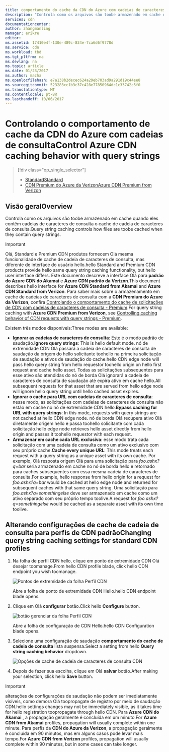 ```yaml
---
title: comportamento do cache da CDN do Azure com cadeias de caracteres de consulta de aaaControl | Microsoft Docs
description: "Controla como os arquivos são toobe armazenado em cache quando eles contêm cadeias de caracteres de consulta o cache da cadeia de consulta do Azure CDN."
services: cdn
documentationcenter: 
author: zhangmanling
manager: erikre
editor: 
ms.assetid: 17410e4f-130e-489c-834e-7ca6d6f9778d
ms.service: cdn
ms.workload: tbd
ms.tgt_pltfrm: na
ms.devlang: na
ms.topic: article
ms.date: 01/23/2017
ms.author: mazha
ms.openlocfilehash: e7a138b2decec624a29eb703ad9a291d19c44ee8
ms.sourcegitcommit: 523283cc1b3c37c428e77850964dc1c33742c5f0
ms.translationtype: MT
ms.contentlocale: pt-BR
ms.lasthandoff: 10/06/2017
---
```

# <a name="control-azure-cdn-caching-behavior-with-query-strings"></a><span data-ttu-id="556a0-103">Controlando o comportamento de cache da CDN do Azure com cadeias de consulta</span><span class="sxs-lookup"><span data-stu-id="556a0-103">Control Azure CDN caching behavior with query strings</span></span>
> [!div class="op_single_selector"]
> * [<span data-ttu-id="556a0-104">Standard</span><span class="sxs-lookup"><span data-stu-id="556a0-104">Standard</span></span>](cdn-query-string.md)
> * [<span data-ttu-id="556a0-105">CDN Premium do Azure da Verizon</span><span class="sxs-lookup"><span data-stu-id="556a0-105">Azure CDN Premium from Verizon</span></span>](cdn-query-string-premium.md)
> 
> 

## <a name="overview"></a><span data-ttu-id="556a0-106">Visão geral</span><span class="sxs-lookup"><span data-stu-id="556a0-106">Overview</span></span>
<span data-ttu-id="556a0-107">Controla como os arquivos são toobe armazenado em cache quando eles contêm cadeias de caracteres de consulta o cache de cadeia de caracteres de consulta.</span><span class="sxs-lookup"><span data-stu-id="556a0-107">Query string caching controls how files are toobe cached when they contain query strings.</span></span>

> [!IMPORTANT]
> <span data-ttu-id="556a0-108">Olá, Standard e Premium CDN produtos fornecem Olá mesma funcionalidade de cache de cadeia de caracteres de consulta, mas diferente de interface do usuário hello.</span><span class="sxs-lookup"><span data-stu-id="556a0-108">hello Standard and Premium CDN products provide hello same query string caching functionality, but hello user interface differs.</span></span>  <span data-ttu-id="556a0-109">Este documento descreve a interface Olá para **padrão do Azure CDN do Akamai** e **Azure CDN padrão da Verizon**.</span><span class="sxs-lookup"><span data-stu-id="556a0-109">This document describes hello interface for **Azure CDN Standard from Akamai** and **Azure CDN Standard from Verizon**.</span></span>  <span data-ttu-id="556a0-110">Para saber mais sobre o armazenamento em cache de cadeias de caracteres de consulta com a **CDN Premium do Azure da Verizon**, confira [Controlando o comportamento do cache de solicitações de CDN com cadeias de caracteres de consulta - Premium](cdn-query-string-premium.md).</span><span class="sxs-lookup"><span data-stu-id="556a0-110">For query string caching with **Azure CDN Premium from Verizon**, see [Controlling caching behavior of CDN requests with query strings - Premium](cdn-query-string-premium.md).</span></span>
> 
> 

<span data-ttu-id="556a0-111">Existem três modos disponíveis:</span><span class="sxs-lookup"><span data-stu-id="556a0-111">Three modes are available:</span></span>

* <span data-ttu-id="556a0-112">**Ignorar as cadeias de caracteres de consulta**: Este é o modo padrão de saudação.</span><span class="sxs-lookup"><span data-stu-id="556a0-112">**Ignore query strings**:  This is hello default mode.</span></span>  <span data-ttu-id="556a0-113">nó de extremidade CDN Olá passará a cadeia de caracteres de consulta de saudação da origem do hello solicitante toohello na primeira solicitação de saudação e ativos de saudação do cache.</span><span class="sxs-lookup"><span data-stu-id="556a0-113">hello CDN edge node will pass hello query string from hello requestor toohello origin on hello first request and cache hello asset.</span></span>  <span data-ttu-id="556a0-114">Todas as solicitações subsequentes para esse ativo são atendidas do nó de borda Olá ignorará a cadeia de caracteres de consulta de saudação até expira ativo em cache hello.</span><span class="sxs-lookup"><span data-stu-id="556a0-114">All subsequent requests for that asset that are served from hello edge node will ignore hello query string until hello cached asset expires.</span></span>
* <span data-ttu-id="556a0-115">**Ignorar o cache para URL com cadeias de caracteres de consulta**: nesse modo, as solicitações com cadeias de caracteres de consulta não estão em cache no nó de extremidade CDN hello.</span><span class="sxs-lookup"><span data-stu-id="556a0-115">**Bypass caching for URL with query strings**:  In this mode, requests with query strings are not cached at hello CDN edge node.</span></span>  <span data-ttu-id="556a0-116">nó de borda Olá recupera ativo Olá diretamente origem hello e passa toohello solicitante com cada solicitação.</span><span class="sxs-lookup"><span data-stu-id="556a0-116">hello edge node retrieves hello asset directly from hello origin and passes it toohello requestor with each request.</span></span>
* <span data-ttu-id="556a0-117">**Armazenar em cache cada URL exclusiva**: esse modo trata cada solicitação com uma cadeia de consulta como um ativo exclusivo com seu próprio cache.</span><span class="sxs-lookup"><span data-stu-id="556a0-117">**Cache every unique URL**:  This mode treats each request with a query string as a unique asset with its own cache.</span></span>  <span data-ttu-id="556a0-118">Por exemplo, Olá resposta origem Olá para uma solicitação para *foo.ashx?q=bar* seria armazenado em cache no nó de borda hello e retornado para caches subsequentes com essa mesma cadeia de caracteres de consulta.</span><span class="sxs-lookup"><span data-stu-id="556a0-118">For example, hello response from hello origin for a request for *foo.ashx?q=bar* would be cached at hello edge node and returned for subsequent caches with that same query string.</span></span>  <span data-ttu-id="556a0-119">Uma solicitação para *foo.ashx?q=somethingelse* deve ser armazenado em cache como um ativo separado com seu próprio tempo toolive.</span><span class="sxs-lookup"><span data-stu-id="556a0-119">A request for *foo.ashx?q=somethingelse* would be cached as a separate asset with its own time toolive.</span></span>

## <a name="changing-query-string-caching-settings-for-standard-cdn-profiles"></a><span data-ttu-id="556a0-120">Alterando configurações de cache de cadeia de consulta para perfis de CDN padrão</span><span class="sxs-lookup"><span data-stu-id="556a0-120">Changing query string caching settings for standard CDN profiles</span></span>
1. <span data-ttu-id="556a0-121">Na folha de perfil CDN hello, clique em ponto de extremidade CDN Olá desejar toomanage.</span><span class="sxs-lookup"><span data-stu-id="556a0-121">From hello CDN profile blade, click hello CDN endpoint you wish toomanage.</span></span>
   
    ![Pontos de extremidade da folha Perfil CDN](./media/cdn-query-string/cdn-endpoints.png)
   
    <span data-ttu-id="556a0-123">Abre a folha de ponto de extremidade CDN Hello.</span><span class="sxs-lookup"><span data-stu-id="556a0-123">hello CDN endpoint blade opens.</span></span>
2. <span data-ttu-id="556a0-124">Clique em Olá **configurar** botão.</span><span class="sxs-lookup"><span data-stu-id="556a0-124">Click hello **Configure** button.</span></span>
   
    ![botão gerenciar da folha Perfil CDN](./media/cdn-query-string/cdn-config-btn.png)
   
    <span data-ttu-id="556a0-126">Abre a folha de configuração de CDN Hello.</span><span class="sxs-lookup"><span data-stu-id="556a0-126">hello CDN Configuration blade opens.</span></span>
3. <span data-ttu-id="556a0-127">Selecione uma configuração de saudação **comportamento do cache de cadeia de consulta** lista suspensa.</span><span class="sxs-lookup"><span data-stu-id="556a0-127">Select a setting from hello **Query string caching behavior** dropdown.</span></span>
   
    ![Opções de cache de cadeia de caracteres de consulta CDN](./media/cdn-query-string/cdn-query-string.png)
4. <span data-ttu-id="556a0-129">Depois de fazer sua escolha, clique em Olá **salvar** botão.</span><span class="sxs-lookup"><span data-stu-id="556a0-129">After making your selection, click hello **Save** button.</span></span>

> [!IMPORTANT]
> <span data-ttu-id="556a0-130">alterações de configurações de saudação não podem ser imediatamente visíveis, como demora Olá toopropagate de registro por meio de saudação CDN.</span><span class="sxs-lookup"><span data-stu-id="556a0-130">hello settings changes may not be immediately visible, as it takes time for hello registration toopropagate through hello CDN.</span></span>  <span data-ttu-id="556a0-131">Para <b>Azure CDN do Akamai</b> , a propagação geralmente é concluída em um minuto.</span><span class="sxs-lookup"><span data-stu-id="556a0-131">For <b>Azure CDN from Akamai</b> profiles, propagation will usually complete within one minute.</span></span>  <span data-ttu-id="556a0-132">Para perfis da <b>CDN do Azure da Verizon</b>, a propagação geralmente é concluída em 90 minutos, mas em alguns casos pode levar mais tempo.</span><span class="sxs-lookup"><span data-stu-id="556a0-132">For <b>Azure CDN from Verizon</b> profiles, propagation will usually complete within 90 minutes, but in some cases can take longer.</span></span>
> 
> 


